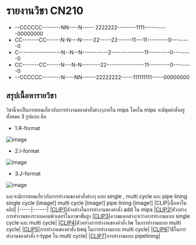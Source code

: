 # รายงานวิชา CN210
* --CCCCCC--------NN----N-----  2222222--------1111----------00000000
* CC-------CC------N-N---N-----22-----22------11---11---------0--------0
* C------------------N--N--N-----------2--------------11---------0--------0
* CC-------CC------N---N-N--------22----------------11---------0--------0
* --CCCCCC--------N----NN------22222222-----111111111-----00000000
## สรุปเนื้อหารายวิชา
วิชานี้จะเป็นการสอนเกี่ยวกับการทำงานของคำสั่งต่างๆภายใน mips โดยใน mips จะมีชุดคำสั่งอยู่ทั้งหมด 3 รูปแบบ คือ 
* 1.R-format

![image](http://4.bp.blogspot.com/-Ui0mt4h44s8/Up2nvk3iU3I/AAAAAAAAAPY/sF4haVYx6BE/s1600/1.png)

* 2.I-format

![image](http://4.bp.blogspot.com/-SrDyDKDbxJ8/Up2oHmwtNEI/AAAAAAAAAPg/9i686ypFdCg/s1600/3.png)

* 3.J-format

![image](http://1.bp.blogspot.com/-MqcOl_V2rSw/Up2okUK7aNI/AAAAAAAAAPo/R5iPs60F8Y0/s1600/2.png)

และจะมีการสอนเกี่ยวกับการทำงานของคำสั่งต่างๆ แบบ single , multi cycle และ pipe lining
single cycle
[image!]
multi cycle
[image!]
pipe lining
[image!]
|CLIP|เนื้อหาในคลิป|
|-----|------|
|[CLIP1](https://youtu.be/VZFLH8Wq3IA)|ตัวอย่างในการทำงานของคำสั่ง add ใน mips
|[CLIP2](https://youtu.be/CYYIpdiYHF8)|ตัวอย่างการทำงานของระบบคอมพิวเตอร์ในภาษาขั้นสูง
|[CLIP3](https://youtu.be/N3aXtqCpFQU)|ความแตกต่างะหว่างการทำงานแบบ single cycle และ multi cycle|
|[CLIP4](https://youtu.be/8Pwj3uYp1AM)|ตัวอย่างการทำงานของคำสั่ง lw ในการทำงานแบบ multi cycle|
|[CLIP5](https://youtu.be/Ckm_JZbouUE)|การทำงานของคำสั่ง beq ในการทำงานแบบ multi cycle|
|[CLIP6](https://youtu.be/f7Kut2O65Ig)|วิธีในการทำงานของคำสั่ง r-type ใน multi cycle|
|[CLIP7](https://youtu.be/vvQ5upcfwJA)|การทำงานแบบ pipelining|
